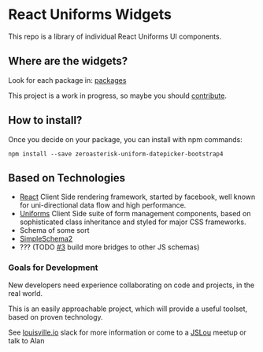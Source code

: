 # React Uniforms Widgets

This repo is a library of individual React Uniforms UI components.

## Where are the widgets?

Look for each package in: [packages](./packages)

This project is a work in progress, so maybe you should
[contribute](./CONTRIBUTING.md).

## How to install?

Once you decide on your package, you can install with npm commands:

```
npm install --save zeroasterisk-uniform-datepicker-bootstrap4
```

## Based on Technologies

* [React](https://facebook.github.io/react/)
  Client Side rendering framework, started by facebook, well known for
  uni-directional data flow and high performance.
* [Uniforms](https://github.com/vazco/uniforms/)
  Client Side suite of form management components, based on sophisticated class
  inheritance and styled for major CSS frameworks.
* Schema of some sort
 * [SimpleSchema2](https://github.com/aldeed/node-simple-schema)
 * ??? (TODO [#3](https://github.com/zeroasterisk/react-uniforms-widgets/issues/3)
   build more bridges to other JS schemas)

### Goals for Development

New developers need experience collaborating on code and projects,
in the real world.

This is an easily approachable project, which will provide a useful toolset,
based on proven technology.

See [louisville.io](http://louisville.io) slack for more information
or come to a [JSLou](http://jslou.org) meetup
or talk to Alan
